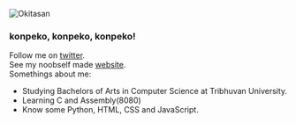![Okitasan](https://github.com/ksh1t1z/ksh1t1z/blob/master/Okita.png)<br/>
### konpeko, konpeko, konpeko!

Follow me on [twitter](https://twitter.com/kshitizwagle).<br/>
See my noobself made [website](https://ksh1t1z.github.io).<br/>
Somethings about me:
- Studying Bachelors of Arts in Computer Science at Tribhuvan University.<br/>
- Learning C and Assembly(8080)
- Know some Python, HTML, CSS and JavaScript. 
